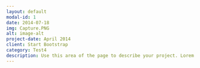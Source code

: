 ```yaml
---
layout: default
modal-id: 1
date: 2014-07-18
img: Capture.PNG
alt: image-alt
project-date: April 2014
client: Start Bootstrap
category: Test4
description: Use this area of the page to describe your project. Lorem ipsum dolor sit amet, consectetur adipisicing elit. Mollitia neque assumenda ipsam nihil, molestias magnam, recusandae quos quis inventore quisquam velit asperiores, vitae? Reprehenderit soluta, eos quod consequuntur itaque. Nam.
---
```

